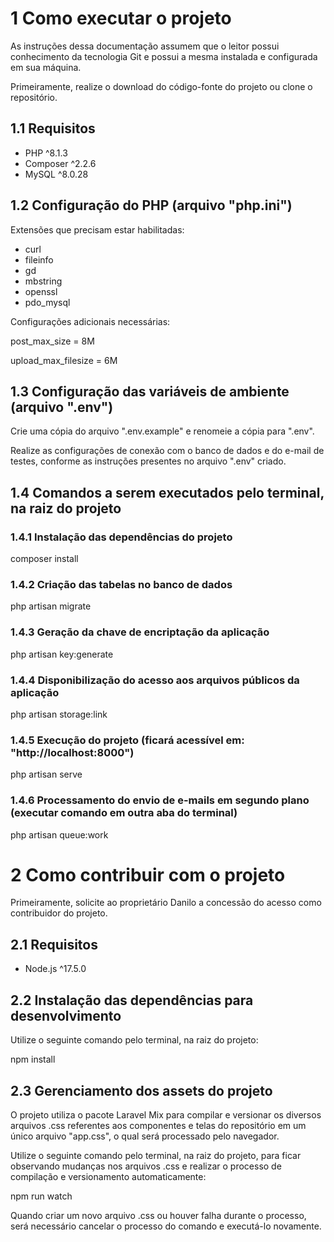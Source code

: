 # 1 Como executar o projeto


<p>As instruções dessa documentação assumem que o leitor possui conhecimento da tecnologia Git e possui a mesma instalada e configurada em sua máquina.</p>

<p>Primeiramente, realize o download do código-fonte do projeto ou clone o repositório.</p>


## 1.1 Requisitos

- PHP ^8.1.3
- Composer ^2.2.6
- MySQL ^8.0.28


## 1.2 Configuração do PHP (arquivo "php.ini")

<p>Extensões que precisam estar habilitadas:</p>

- curl
- fileinfo
- gd
- mbstring
- openssl
- pdo_mysql

<p>Configurações adicionais necessárias:</p>

<p>post_max_size = 8M</p>
<p>upload_max_filesize = 6M</p>


## 1.3 Configuração das variáveis de ambiente (arquivo ".env")

<p>Crie uma cópia do arquivo ".env.example" e renomeie a cópia para ".env".</p>

<p>Realize as configurações de conexão com o banco de dados e do e-mail de testes, conforme as instruções presentes no arquivo ".env" criado.</p>


## 1.4 Comandos a serem executados pelo terminal, na raiz do projeto

### 1.4.1 Instalação das dependências do projeto

<p>composer install</p>

### 1.4.2 Criação das tabelas no banco de dados

<p>php artisan migrate</p>

### 1.4.3 Geração da chave de encriptação da aplicação

<p>php artisan key:generate</p>

### 1.4.4 Disponibilização do acesso aos arquivos públicos da aplicação

<p>php artisan storage:link</p>

### 1.4.5 Execução do projeto (ficará acessível em: "http://localhost:8000")

<p>php artisan serve</p>

### 1.4.6 Processamento do envio de e-mails em segundo plano (executar comando em outra aba do terminal)

<p>php artisan queue:work</p>




# 2 Como contribuir com o projeto


<p>Primeiramente, solicite ao proprietário Danilo a concessão do acesso como contribuidor do projeto.</p>


## 2.1 Requisitos

- Node.js ^17.5.0


## 2.2 Instalação das dependências para desenvolvimento

<p>Utilize o seguinte comando pelo terminal, na raiz do projeto:</p>

<p>npm install</p>


## 2.3 Gerenciamento dos assets do projeto

<p>O projeto utiliza o pacote Laravel Mix para compilar e versionar os diversos arquivos .css referentes aos componentes e telas do repositório em um único arquivo "app.css", o qual será processado pelo navegador.</p>

<p>Utilize o seguinte comando pelo terminal, na raiz do projeto, para ficar observando mudanças nos arquivos .css e realizar o processo de compilação e versionamento automaticamente:</p>

<p>npm run watch</p>

<p>Quando criar um novo arquivo .css ou houver falha durante o processo, será necessário cancelar o processo do comando e executá-lo novamente.</p>
